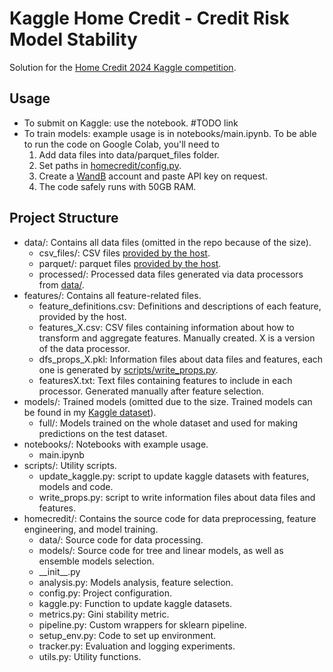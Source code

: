 # Kaggle Home Credit - Credit Risk Model Stability

Solution for the [Home Credit 2024 Kaggle competition](https://www.kaggle.com/competitions/home-credit-credit-risk-model-stability).

## Usage
- To submit on Kaggle: use the notebook. #TODO link
- To train models: example usage is in notebooks/main.ipynb. To be able to run the code on Google Colab, you'll need to
    1. Add data files into data/parquet_files folder.
    2. Set paths in [homecredit/config.py](https://github.com/evgeniavolkova/kagglehomecredit/blob/master/homecredit/config.py).
    3. Create a [WandB](https://wandb.ai/home) account and paste API key on request.
    4. The code safely runs with 50GB RAM.

## Project Structure

- data/: Contains all data files (omitted in the repo because of the size).
    - csv_files/: CSV files [provided by the host](https://www.kaggle.com/competitions/home-credit-credit-risk-model-stability/data).
    - parquet/: parquet files [provided by the host](https://www.kaggle.com/competitions/home-credit-credit-risk-model-stability/data).
    - processed/: Processed data files generated via data processors from [data/](https://github.com/evgeniavolkova/kagglehomecredit2024/tree/master/data).
- features/: Contains all feature-related files.
    - feature_definitions.csv: Definitions and descriptions of each feature, provided by the host.
    - features_X.csv: CSV files containing information about how to transform and aggregate features. Manually created. X is a version of the data processor.
    - dfs_props_X.pkl: Information files about data files and features, each one is generated by [scripts/write_props.py](https://github.com/evgeniavolkova/kagglehomecredit2024/blob/master/scripts/write_props.py).
    - featuresX.txt: Text files containing features to include in each processor. Generated manually after feature selection.
- models/: Trained models (omitted due to the size. Trained models can be found in my [Kaggle dataset](https://www.kaggle.com/datasets/eivolkova/homecredit-models)).
    - full/: Models trained on the whole dataset and used for making predictions on the test dataset.
- notebooks/: Notebooks with example usage.
    - main.ipynb
- scripts/: Utility scripts.
    - update_kaggle.py: script to update kaggle datasets with features, models and code.
    - write_props.py: script to write information files about data files and features.
- homecredit/: Contains the source code for data preprocessing, feature engineering, and model training.
    - data/: Source code for data processing.
    - models/: Source code for tree and linear models, as well as ensemble models selection.
    - \_\_init__.py
    - analysis.py: Models analysis, feature selection.
    - config.py: Project configuration.
    - kaggle.py: Function to update kaggle datasets.
    - metrics.py: Gini stability metric.
    - pipeline.py: Custom wrappers for sklearn pipeline.
    - setup_env.py: Code to set up environment.
    - tracker.py: Evaluation and logging experiments.
    - utils.py: Utility functions.